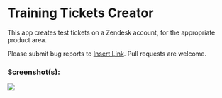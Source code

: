 # Training Tickets Creator

This app creates test tickets on a Zendesk account, for the appropriate product area.

Please submit bug reports to [Insert Link](https://github.com/pchhetri/Training-Tickets/issues). Pull requests are welcome.

### Screenshot(s):
![](http://cl.ly/image/0y3e1R1t2G00/Image%202014-12-01%20at%205.34.35%20PM.png)